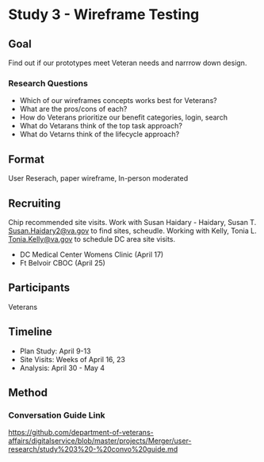 # Study 3 - Wireframe Testing
## Goal
Find out if our prototypes meet Veteran needs and narrrow down design.

### Research Questions
- Which of our wireframes concepts works best for Veterans? 
- What are the pros/cons of each?
- How do Veterans prioritize our benefit categories, login, search
- What do Vetarans think of the top task approach?
- What do Vetarns think of the lifecycle approach?

## Format
User Reserach, paper wireframe, In-person moderated

## Recruiting
Chip recommended site visits. Work with Susan Haidary -  Haidary, Susan T. <Susan.Haidary2@va.gov> to find sites, scheudle. Working with Kelly, Tonia L. <Tonia.Kelly@va.gov> to schedule DC area site visits.

- DC Medical Center Womens Clinic (April 17)
- Ft Belvoir CBOC (April 25)

## Participants
Veterans

## Timeline
- Plan Study: April 9-13
- Site Visits: Weeks of April 16, 23
- Analysis: April 30 - May 4

## Method
### Conversation Guide Link
https://github.com/department-of-veterans-affairs/digitalservice/blob/master/projects/Merger/user-research/study%203%20-%20convo%20guide.md

